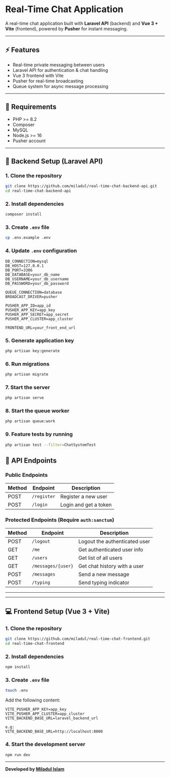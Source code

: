 # Real-Time Chat Application

A real-time chat application built with **Laravel API** (backend) and **Vue 3 + Vite** (frontend), powered by **Pusher** for instant messaging.

---

## ⚡ Features
- Real-time private messaging between users
- Laravel API for authentication & chat handling
- Vue 3 frontend with Vite
- Pusher for real-time broadcasting
- Queue system for async message processing

---

## 📌 Requirements
- PHP >= 8.2
- Composer
- MySQL
- Node.js >= 16
- Pusher account

---

## 🚀 Backend Setup (Laravel API)

### 1. Clone the repository
```bash
git clone https://github.com/miladul/real-time-chat-backend-api.git
cd real-time-chat-backend-api
```

### 2. Install dependencies
```bash
composer install
```

### 3. Create `.env` file
```bash
cp .env.example .env
```

### 4. Update `.env` configuration
```env
DB_CONNECTION=mysql
DB_HOST=127.0.0.1
DB_PORT=3306
DB_DATABASE=your_db_name
DB_USERNAME=your_db_username
DB_PASSWORD=your_db_password

QUEUE_CONNECTION=database
BROADCAST_DRIVER=pusher

PUSHER_APP_ID=app_id
PUSHER_APP_KEY=app_key
PUSHER_APP_SECRET=app_secret
PUSHER_APP_CLUSTER=app_cluster

FRONTEND_URL=your_front_end_url
```

### 5. Generate application key
```bash
php artisan key:generate
```

### 6. Run migrations
```bash
php artisan migrate
```

### 7. Start the server
```bash
php artisan serve
```

### 8. Start the queue worker
```bash
php artisan queue:work
```

### 9. Feature tests by running
```bash
php artisan test --filter=ChatSystemTest

````
## 📡 API Endpoints
### Public Endpoints
| Method | Endpoint       | Description              |
|--------|---------------|--------------------------|
| POST   | `/register`   | Register a new user      |
| POST   | `/login`      | Login and get a token    |

### Protected Endpoints (Require `auth:sanctum`)
| Method | Endpoint                  | Description                    |
|--------|---------------------------|--------------------------------|
| POST   | `/logout`                 | Logout the authenticated user |
| GET    | `/me`                     | Get authenticated user info   |
| GET    | `/users`                  | Get list of all users         |
| GET    | `/messages/{user}`        | Get chat history with a user  |
| POST   | `/messages`               | Send a new message            |
| POST   | `/typing`                 | Send typing indicator         |

---

---

## 💻 Frontend Setup (Vue 3 + Vite)

### 1. Clone the repository
```bash
git clone https://github.com/miladul/real-time-chat-frontend.git
cd real-time-chat-frontend
```

### 2. Install dependencies
```bash
npm install
```

### 3. Create `.env` file
```bash
touch .env
```
Add the following content:
```env
VITE_PUSHER_APP_KEY=app_key
VITE_PUSHER_APP_CLUSTER=app_cluster
VITE_BACKEND_BASE_URL=laravel_backend_url

e.g: 
VITE_BACKEND_BASE_URL=http://localhost:8000

```

### 4. Start the development server
```bash
npm run dev
```

---
**Developed by [Miladul Islam](https://github.com/miladul)**
